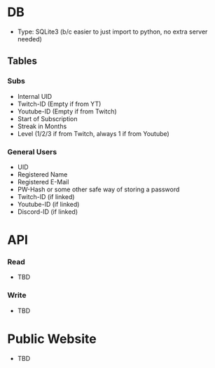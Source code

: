 # DB
- Type: SQLite3 (b/c easier to just import to python, no extra server needed)

## Tables
### Subs
- Internal UID
- Twitch-ID (Empty if from YT)
- Youtube-ID (Empty if from Twitch)
- Start of Subscription
- Streak in Months
- Level (1/2/3 if from Twitch, always 1 if from Youtube)
### General Users
- UID
- Registered Name
- Registered E-Mail
- PW-Hash or some other safe way of storing a password
- Twitch-ID (if linked)
- Youtube-ID (if linked)
- Discord-ID (if linked)

# API
### Read
- TBD
### Write
- TBD

# Public Website
- TBD